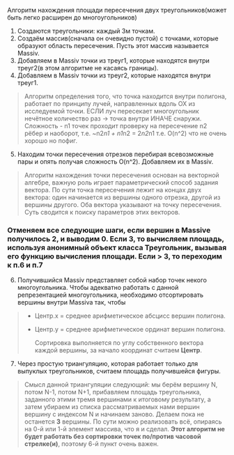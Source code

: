 Алгоритм нахождения площади пересечения двух треугольников(может быть легко расширен до многоугольников)

1. Создаются треугольники: каждый 3м точкам.
2. Создаём массив(сначала он очевидно пустой) с точками, которые образуют область пересечения. Пусть этот массив называется Massiv.
3. Добавляем в Massiv точки из треуг1, которые находятся внутри треуг2(в этом алгоритме не касаясь границы).
4. Добавляем в Massiv точки из треуг2, которые находятся внутри треуг1.

>Алгоритм определения того, что точка находится внутри полигона, работает по принципу лучей, направленных вдоль ОХ из исследуемой точки.
>ЕСЛИ луч пересекает многоугольник нечётное количество раз -> точка внутри ИНАЧЕ снаружи.
>Сложность - n1 точек проходит проверку на пересечение n2 рёбер и наоборот, т.е. ~n2*n1 + n1*n2 = 2*n2*n1 т.е. O(n^2) что не очень хорошо но пофиг.

5. Находим точки пересечения отрезков перебирая всевозможные пары и опять получая сложность O(n^2). Добавляем их в Massiv.

>Алгоритм нахождения точки пересечения основан на векторной алгебре, важную роль играет параметрический способ задания вектора.
>По сути точка пересечения лежит на концах двух вектора: один начинается из вершины одного отрезка, другой из вершины другого. Оба вектора указывают на точку пересечения.
>Суть сводится к поиску параметров этих векторов.

### __Отменяем__ все следующие шаги, если вершин в Massivе получилось 2, и выводим __0__. Если 3, то вычисляем площадь, используя анонимный объект класса Треугольник, вызывая его функцию вычисления площади. Если > 3, то переходим к п.6 и п.7

6. Получившийся Massiv представляет собой набор точек некого многоугольника. Чтобы адекватно работать с данной репрезентацией многоугольника, необходимо отсортировать вершины внутри Massiva так, чтобы 

> - Центр.х = среднее арифметическое абсцисс вершин полигона.
> - Центр.у = среднее арифметическое ординат вершин полигона.
>    
>   Сортировка выполняется по углу собственного вектора каждой вершины, за начало координат считаем __Центр__.

7. Через простую триангуляцию, которая работает только для выпуклых треугольников, считаем площадь получившейся фигуры.

> Смысл данной триангуляции следующий: мы берём вершину N, потом N-1, потом N+1, прибавляем площадь треугольника, заданного этими тремя вершинами
> к итоговому результату, а затем убираем из списка рассматриваемых нами вершин вершину с индексом N и начинаем заново. Делаем пока не останется __3__ вершины. По сути можно
> реализовать всё, опираясь на 0-й или 1-й элемент массива, что я и сделал.
> __Этот алгоритм не будет работать без сортировки точек по/против часовой стрелке(и)__, поэтому 6-й пункт очень важен.
